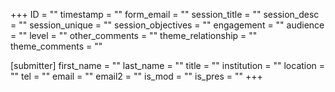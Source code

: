 +++
ID = ""
timestamp = ""
form_email = ""
session_title = ""
session_desc = ""
session_unique = ""
session_objectives = ""
engagement = ""
audience = ""
level = ""
other_comments = ""
theme_relationship = ""
theme_comments = ""

[submitter]
first_name = ""
last_name = ""
title = ""
institution = ""
location = ""
tel = ""
email = ""
email2 = ""
is_mod = ""
is_pres = ""
+++
